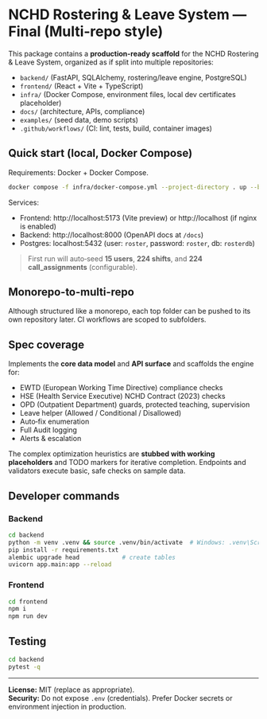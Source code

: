 # NCHD Rostering & Leave System — Final (Multi‑repo style)

This package contains a **production-ready scaffold** for the NCHD Rostering & Leave System, organized as if split into multiple repositories:
- `backend/` (FastAPI, SQLAlchemy, rostering/leave engine, PostgreSQL)
- `frontend/` (React + Vite + TypeScript)
- `infra/` (Docker Compose, environment files, local dev certificates placeholder)
- `docs/` (architecture, APIs, compliance)
- `examples/` (seed data, demo scripts)
- `.github/workflows/` (CI: lint, tests, build, container images)

## Quick start (local, Docker Compose)
Requirements: Docker + Docker Compose.

```bash
docker compose -f infra/docker-compose.yml --project-directory . up --build
```
Services:
- Frontend: http://localhost:5173 (Vite preview) or http://localhost (if nginx is enabled)
- Backend: http://localhost:8000 (OpenAPI docs at `/docs`)
- Postgres: localhost:5432 (user: `roster`, password: `roster`, db: `rosterdb`)

> First run will auto‑seed **15 users**, **224 shifts**, and **224 call_assignments** (configurable).

## Monorepo-to-multi-repo
Although structured like a monorepo, each top folder can be pushed to its own repository later. CI workflows are scoped to subfolders.

## Spec coverage
Implements the **core data model** and **API surface** and scaffolds the engine for:
- EWTD (European Working Time Directive) compliance checks
- HSE (Health Service Executive) NCHD Contract (2023) checks
- OPD (Outpatient Department) guards, protected teaching, supervision
- Leave helper (Allowed / Conditional / Disallowed)
- Auto‑fix enumeration
- Full Audit logging
- Alerts & escalation

The complex optimization heuristics are **stubbed with working placeholders** and TODO markers for iterative completion. Endpoints and validators execute basic, safe checks on sample data.

## Developer commands

### Backend
```bash
cd backend
python -m venv .venv && source .venv/bin/activate  # Windows: .venv\Scripts\activate
pip install -r requirements.txt
alembic upgrade head            # create tables
uvicorn app.main:app --reload
```

### Frontend
```bash
cd frontend
npm i
npm run dev
```

## Testing
```bash
cd backend
pytest -q
```

---

**License:** MIT (replace as appropriate).  
**Security:** Do not expose `.env` (credentials). Prefer Docker secrets or environment injection in production.
